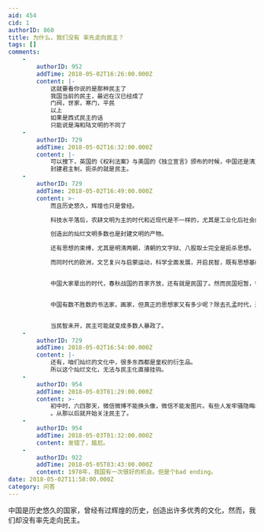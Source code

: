 ```yaml
---
aid: 454
cid: 1
authorID: 860
title: 为什么，我们没有 率先走向民主？
tags: []
comments:
    -
        authorID: 952
        addTime: 2018-05-02T16:26:00.000Z
        content: |-
            这就要看你说的是那种民主了  
            我国当前的民主，最迟在汉已经成了  
            门阀，世家，寒门，平民  
            以上  
            如果是西式民主的话  
            只能说是海和陆文明的不同了
    -
        authorID: 729
        addTime: 2018-05-02T16:32:00.000Z
        content: |-
            可以搜下，英国的《权利法案》与美国的《独立宣言》颁布的时候，中国还是清王朝。  
            封建君主制，扼杀的就是民主。
    -
        authorID: 729
        addTime: 2018-05-02T16:49:00.000Z
        content: >-
            而且历史悠久，辉煌也只是曾经。  

            科技水平落后，农耕文明为主的时代和近现代是不一样的，尤其是工业化后社会的结构转型。  

            创造出的灿烂文明多数也是封建文明的产物。  

            还有思想的束缚，尤其是明清两朝，清朝的文字狱、八股取士完全是扼杀思想。  

            而同时代的欧洲，文艺复兴与启蒙运动，科学全面发展，开启民智，既有思想基础，也有群众基础，所以民主化也是必然来临的。


            中国大家辈出的时代，春秋战国的百家齐放，还有就是民国了。然而民国短暂，很快就是日本侵华，然后就是party上台，接下来就是大跃进，WG，把民主化的前提——民智，给闷死在摇篮里了。


            中国有数不胜数的书法家，画家，但真正的思想家又有多少呢？除去孔孟时代，近现代有几个思想家呢？思想被束缚，言论都被管控，只许唱赞歌。更不可能有思想家了。


            当民智未开，民主可能就变成多数人暴政了。
    -
        authorID: 729
        addTime: 2018-05-02T16:54:00.000Z
        content: |-
            还有，咱们灿烂的文化中，很多东西都是皇权的衍生品。  
            所以这个灿烂文化，无法与民主化直接挂钩。
    -
        authorID: 954
        addTime: 2018-05-03T01:29:00.000Z
        content: >-
            初中时，六四那天，微信微博不能换头像，微信不能发图片。有些人发牢骚隐晦地说了几句，我很想知道究竟是什么，随后翻墙
            。从那以后就开始关注民主了。
    -
        authorID: 954
        addTime: 2018-05-03T01:32:00.000Z
        content: 发错了，尴尬。
    -
        authorID: 922
        addTime: 2018-05-05T03:43:00.000Z
        content: 1978年，我国有一次很好的机会。但是个bad ending。
date: 2018-05-02T11:58:00.000Z
category: 问答
---
```


中国是历史悠久的国家，曾经有过辉煌的历史，创造出许多优秀的文化，然而，我们却没有率先走向民主。

